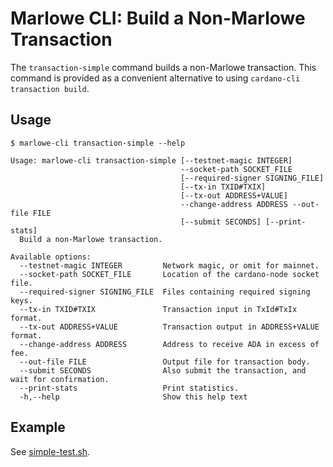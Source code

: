 # Marlowe CLI: Build a Non-Marlowe Transaction

The `transaction-simple` command builds a non-Marlowe transaction. This command is provided as a convenient alternative to using `cardano-cli transaction build`.


## Usage

    $ marlowe-cli transaction-simple --help
    
    Usage: marlowe-cli transaction-simple [--testnet-magic INTEGER]
                                          --socket-path SOCKET_FILE
                                          [--required-signer SIGNING_FILE]
                                          [--tx-in TXID#TXIX]
                                          [--tx-out ADDRESS+VALUE]
                                          --change-address ADDRESS --out-file FILE
                                          [--submit SECONDS] [--print-stats]
      Build a non-Marlowe transaction.
    
    Available options:
      --testnet-magic INTEGER         Network magic, or omit for mainnet.
      --socket-path SOCKET_FILE       Location of the cardano-node socket file.
      --required-signer SIGNING_FILE  Files containing required signing keys.
      --tx-in TXID#TXIX               Transaction input in TxId#TxIx format.
      --tx-out ADDRESS+VALUE          Transaction output in ADDRESS+VALUE format.
      --change-address ADDRESS        Address to receive ADA in excess of fee.
      --out-file FILE                 Output file for transaction body.
      --submit SECONDS                Also submit the transaction, and wait for confirmation.
      --print-stats                   Print statistics.
      -h,--help                       Show this help text


## Example

See [simple-test.sh](simple-test.sh).
